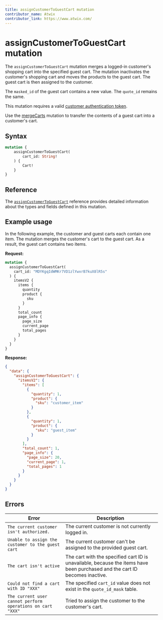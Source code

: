 ```yaml
---
title: assignCustomerToGuestCart mutation
contributor_name: Atwix
contributor_link: https://www.atwix.com/
---
```


# assignCustomerToGuestCart mutation

The `assignCustomerToGuestCart` mutation merges a logged-in customer's shopping cart into the specified guest cart. The mutation inactivates the customer's shopping cart and moves the products to the guest cart. The guest cart is then assigned to the customer.

<InlineAlert variant="info" slots="text" />

The `masked_id` of the guest cart contains a new value. The `quote_id` remains the same.

This mutation requires a valid [customer authentication token](../../customer/mutations/generate-token.md).

<InlineAlert variant="info" slots="text" />

Use the [mergeCarts](merge.md) mutation to transfer the contents of a guest cart into a customer's cart.

## Syntax

```graphql
mutation {
    assignCustomerToGuestCart(
        cart_id: String!
    ) {
        Cart!
    }
}
```

## Reference

The [`assignCustomerToGuestCart`](https://developer.adobe.com/commerce/webapi/graphql-api/index.html#mutation-assignCustomerToGuestCart) reference provides detailed information about the types and fields defined in this mutation.

## Example usage

In the following example, the customer and guest carts each contain one item. The mutation merges the customer's cart to the guest cart. As a result, the guest cart contains two items.

**Request:**

```graphql
mutation {
  assignCustomerToGuestCart(
    cart_id: "MDYKgqIdWMKr7VD1zlYwxrB7kuX8lR5s"
  ) {
    itemsV2 {
      items {
        quantity
        product {
          sku
        }
      }
      total_count
      page_info {
        page_size
        current_page
        total_pages
      }
    }
  }
}
```

**Response:**

```json
{
  "data": {
    "assignCustomerToGuestCart": {
      "itemsV2": {
        "items": [
          {
            "quantity": 1,
            "product": {
              "sku": "customer_item"
            }
          },
          {
            "quantity": 1,
            "product": {
              "sku": "guest_item"
            }
          }
        ],
        "total_count": 1,
        "page_info": {
          "page_size": 20,
          "current_page": 1,
          "total_pages": 1
        }
      }
    }
  }
}
```

## Errors

Error | Description
--- | ---
`The current customer isn't authorized.` | The current customer is not currently logged in.
`Unable to assign the customer to the guest cart` | The current customer can't be assigned to the provided guest cart.
`The cart isn't active` | The cart with the specified cart ID is unavailable, because the items have been purchased and the cart ID becomes inactive.
`Could not find a cart with ID "XXX"` | The specified `cart_id` value does not exist in the `quote_id_mask` table.
`The current user cannot perform operations on cart "XXX"` | Tried to assign the customer to the customer's cart.
